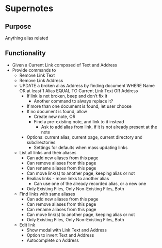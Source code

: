 # Supernotes

## Purpose

Anything alias related

## Functionality

- Given a Current Link composed of Text and Address
- Provide commands to
    - Remove Link Text
    - Remove Link Address
    - UPDATE a broken alias Address by finding document
      WHERE Name OR at least 1 Alias
      EQUAL TO Current Link Text OR Address
        - If link is not broken, beep and don't fix it
            - Another command to always replace it?
        - If more than one document is found, let user choose
        - If no document is found, allow
            - Create new note, OR
            - Find a pre-existing note, and link to it instead
                - Ask to add alias from link, if it is not already present at the note
        - Options: current alias, current page, current directory and subdirectories
            - Settings for defaults when mass updating links
    - List all links and their aliases
        - Can add new aliases from this page
        - Can remove aliases from this page
        - Can rename aliases from this page
        - Can move link(s) to another page, keeping alias or not
        - Realias links - move links to another alias
            - Can use one of the already recorded alias, or a new one
        - Only Existing Files, Only Non-Existing Files, Both
    - Find links with same aliases
        - Can add new aliases from this page
        - Can remove aliases from this page
        - Can rename aliases from this page
        - Can move link(s) to another page, keeping alias or not
        - Only Existing Files, Only Non-Existing Files, Both
    - Edit link
        - Show modal with Link Text and Address
        - Option to invert Text and Address
        - Autocomplete on Address
